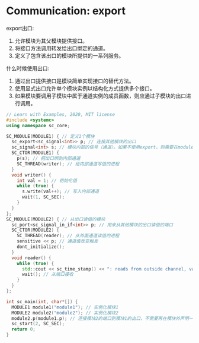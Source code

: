# Communication: export

export出口:

  1. 允许模块为其父模块提供接口。
  2. 将接口方法调用转发给出口绑定的通道。
  3. 定义了包含该出口的模块所提供的一系列服务。

什么时候使用出口:

  1. 通过出口提供接口是模块简单实现接口的替代方法。
  2. 使用显式出口允许单个模块实例以结构化方式提供多个接口。
  3. 如果模块要调用子模块中属于通道实例的成员函数，则应通过子模块的出口进行调用。

```cpp
// Learn with Examples, 2020, MIT license
#include <systemc>
using namespace sc_core;

SC_MODULE(MODULE1) { // 定义1个模块
  sc_export<sc_signal<int>> p; // 连接其他模块的出口
  sc_signal<int> s; // 模块内部的信号（通道）。如果不使用export，则需要在module1之外定义通道。
  SC_CTOR(MODULE1) {
    p(s); // 把出口绑到内部通道
    SC_THREAD(writer); // 给内部通道写值的进程
  }
  void writer() {
    int val = 1; // 初始化值
    while (true) {
      s.write(val++); // 写入内部通道
      wait(1, SC_SEC);
    }
  }
};
SC_MODULE(MODULE2) { // 从出口读值的模块
  sc_port<sc_signal_in_if<int>> p; // 用来从其他模块的出口读值的端口
  SC_CTOR(MODULE2) {
    SC_THREAD(reader); // 从外面通道读值的进程
    sensitive << p; // 通道值改变触发
    dont_initialize();
  }
  void reader() {
    while (true) {
      std::cout << sc_time_stamp() << ": reads from outside channel, val=" << p->read() << std::endl; // 用端口去读值，像指针
      wait(); // 从端口接收
    }
  }
};

int sc_main(int, char*[]) {
  MODULE1 module1("module1"); // 实例化模块1
  MODULE2 module2("module2"); // 实例化模块2
  module2.p(module1.p); // 连接模块2的端口到模块1的出口，不需要再在模块外声明一个通道
  sc_start(2, SC_SEC);
  return 0;
}

```
